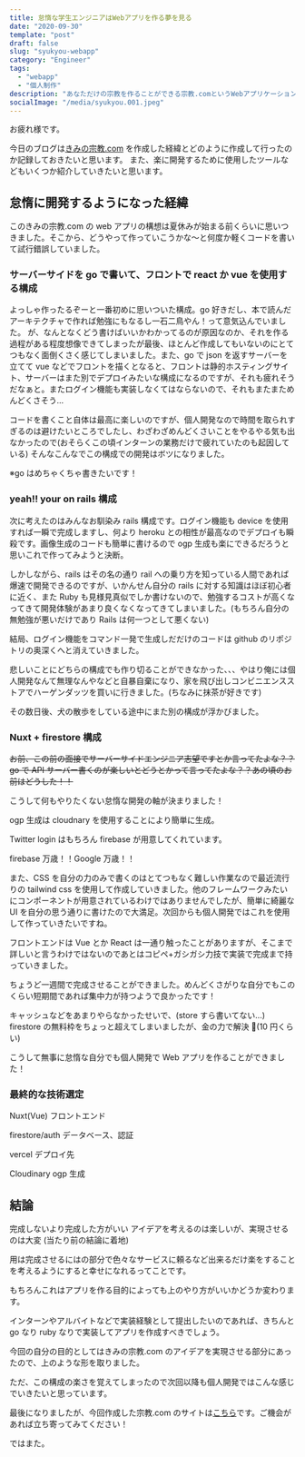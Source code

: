 ```yaml
---
title: 怠惰な学生エンジニアはWebアプリを作る夢を見る
date: "2020-09-30"
template: "post"
draft: false
slug: "syukyou-webapp"
category: "Engineer"
tags:
  - "webapp"
  - "個人制作"
description: "あなただけの宗教を作ることができる宗教.comというWebアプリケーションを開発しました"
socialImage: "/media/syukyou.001.jpeg"
---
```


お疲れ様です。

今日のブログは[きみの宗教.com](https://syukyou.vercel.app/) を作成した経緯とどのように作成して行ったのか記録しておきたいと思います。
また、楽に開発するために使用したツールなどもいくつか紹介していきたいと思います。

## 怠惰に開発するようになった経緯

このきみの宗教.com の web アプリの構想は夏休みが始まる前くらいに思いつきました。そこから、どうやって作っていこうかな〜と何度か軽くコードを書いて試行錯誤していました。

### サーバーサイドを go で書いて、フロントで react か vue を使用する構成

よっしゃ作ったるぞーと一番初めに思いついた構成。go 好きだし、本で読んだアーキテクチャで作れば勉強にもなるし一石二鳥やん！って意気込んでいました。
が、なんとなくどう書けばいいかわかってるのが原因なのか、それを作る過程がある程度想像できてしまったが最後、ほとんど作成してもいないのにとてつもなく面倒くさく感じてしまいました。また、go で json を返すサーバーを立てて vue などでフロントを描くとなると、フロントは静的ホスティングサイト、サーバーはまた別でデプロイみたいな構成になるのですが、それも疲れそうだなぁと。またログイン機能も実装しなくてはならないので、それもまたまためんどくさそう...

コードを書くこと自体は最高に楽しいのですが、個人開発なので時間を取られすぎるのは避けたいところでしたし、わざわざめんどくさいことをやるやる気も出なかったので(おそらくこの頃インターンの業務だけで疲れていたのも起因している)
そんなこんなでこの構成での開発はボツになりました。

※go はめちゃくちゃ書きたいです！

### yeah!! your on rails 構成

次に考えたのはみんなお馴染み rails 構成です。ログイン機能も device を使用すれば一瞬で完成しますし、何より heroku との相性が最高なのでデプロイも瞬殺です。画像生成のコードも簡単に書けるので ogp 生成も楽にできるだろうと思いこれで作ってみようと決断。

しかしながら、rails はその名の通り rail への乗り方を知っている人間であれば爆速で開発できるのですが、いかんせん自分の rails に対する知識はほぼ初心者に近く、また Ruby も見様見真似でしか書けないので、勉強するコストが高くなってきて開発体験があまり良くなくなってきてしまいました。(もちろん自分の無勉強が悪いだけであり Rails は何一つとして悪くない)

結局、ログイン機能をコマンド一発で生成しだだけのコードは github のリポジトリの奥深くへと消えていきました。

悲しいことにどちらの構成でも作り切ることができなかった、、、やはり俺には個人開発なんて無理なんやなどと自暴自棄になり、家を飛び出しコンビニエンスストアでハーゲンダッツを買いに行きました。(ちなみに抹茶が好きです)

その数日後、犬の散歩をしている途中にまた別の構成が浮かびました。

### Nuxt + firestore 構成

~~お前、この前の面接でサーバーサイドエンジニア志望ですとか言ってたよな？？go で API サーバー書くのが楽しいとどうとかって言ってたよな？？あの頃のお前はどうした！！~~

こうして何もやりたくない怠惰な開発の軸が決まりました！

ogp 生成は cloudnary を使用することにより簡単に生成。

Twitter login はもちろん firebase が用意してくれています。

firebase 万歳！！Google 万歳！！

また、CSS を自分の力のみで書くのはとてつもなく難しい作業なので最近流行りの tailwind css を使用して作成していきました。他のフレームワークみたいにコンポーネントが用意されているわけではありませんでしたが、簡単に綺麗な UI を自分の思う通りに書けたので大満足。次回からも個人開発ではこれを使用して作っていきたいですね。

フロントエンドは Vue とか React は一通り触ったことがありますが、そこまで詳しいと言うわけではないのであとはコピペ+ガシガシ力技で実装で完成まで持っていきました。

ちょうど一週間で完成させることができました。めんどくさがりな自分でもこのくらい短期間であれば集中力が持つようで良かったです！

キャッシュなどをあまりやらなかったせいで、(store すら書いてない...)
firestore の無料枠をちょっと超えてしまいましたが、金の力で解決 💪(10 円くらい)

こうして無事に怠惰な自分でも個人開発で Web アプリを作ることができました！

### 最終的な技術選定

Nuxt(Vue) フロントエンド

firestore/auth データベース、認証

vercel デプロイ先

Cloudinary ogp 生成

## 結論

完成しないより完成した方がいい
アイデアを考えるのは楽しいが、実現させるのは大変
(当たり前の結論に着地)

用は完成させるにはの部分で色々なサービスに頼るなど出来るだけ楽をすることを考えるようにすると幸せになれるってことです。

もちろんこれはアプリを作る目的によっても上のやり方がいいかどうか変わります。

インターンやアルバイトなどで実装経験として提出したいのであれば、きちんと go なり ruby なりで実装してアプリを作成すべきでしょう。

今回の自分の目的としてはきみの宗教.com のアイデアを実現させる部分にあったので、上のような形を取りました。

ただ、この構成の楽さを覚えてしまったので次回以降も個人開発ではこんな感じでいきたいと思っています。

最後になりましたが、今回作成した宗教.com のサイトは[こちら](https://syukyou.vercel.app/)です。ご機会があれば立ち寄ってみてください！

ではまた。
